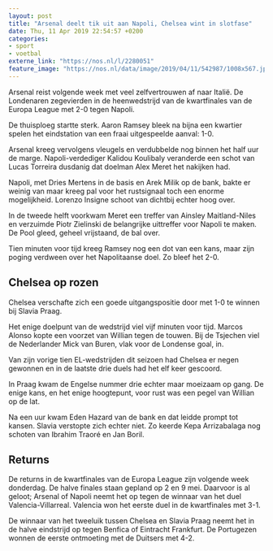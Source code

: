 ```yaml
---
layout: post
title: "Arsenal deelt tik uit aan Napoli, Chelsea wint in slotfase"
date: Thu, 11 Apr 2019 22:54:57 +0200
categories: 
- sport 
- voetbal 
externe_link: "https://nos.nl/l/2280051"
feature_image: "https://nos.nl/data/image/2019/04/11/542987/1008x567.jpg"
---
```


<p>Arsenal reist volgende week met veel zelfvertrouwen af naar Italië. De Londenaren zegevierden in de heenwedstrijd van de kwartfinales van de Europa League met 2-0 tegen Napoli.</p>
<p>De thuisploeg startte sterk. Aaron Ramsey bleek na bijna een kwartier spelen het eindstation van een fraai uitgespeelde aanval: 1-0.</p>
<p>Arsenal kreeg vervolgens vleugels en verdubbelde nog binnen het half uur de marge. Napoli-verdediger Kalidou Koulibaly veranderde een schot van Lucas Torreira dusdanig dat doelman Alex Meret het nakijken had.</p>
<p>Napoli, met Dries Mertens in de basis en Arek Milik op de bank, bakte er weinig van maar kreeg pal voor het rustsignaal toch een enorme mogelijkheid. Lorenzo Insigne schoot van dichtbij echter hoog over.</p>
<p>In de tweede helft voorkwam Meret een treffer van Ainsley Maitland-Niles en verzuimde Piotr Zielinski de belangrijke uittreffer voor Napoli te maken. De Pool gleed, geheel vrijstaand, de bal over.</p>
<p>Tien minuten voor tijd kreeg Ramsey nog een dot van een kans, maar zijn poging verdween over het Napolitaanse doel. Zo bleef het 2-0.</p>
<h2>Chelsea op rozen</h2>
<p>Chelsea verschafte zich een goede uitgangspositie door met 1-0 te winnen bij Slavia Praag.</p>
<p>Het enige doelpunt van de wedstrijd viel vijf minuten voor tijd. Marcos Alonso kopte een voorzet van Willian tegen de touwen. Bij de Tsjechen viel de Nederlander Mick van Buren, vlak voor de Londense goal, in.</p>
<p>Van zijn vorige tien EL-wedstrijden dit seizoen had Chelsea er negen gewonnen en in de laatste drie duels had het elf keer gescoord.</p>
<p>In Praag kwam de Engelse nummer drie echter maar moeizaam op gang. De enige kans, en het enige hoogtepunt, voor rust was een pegel van Willian op de lat.</p>
<p>Na een uur kwam Eden Hazard van de bank en dat leidde prompt tot kansen. Slavia verstopte zich echter niet. Zo keerde Kepa Arrizabalaga nog schoten van Ibrahim Traoré en Jan Boril.</p>
<h2>Returns</h2>
<p>De returns in de kwartfinales van de Europa League zijn volgende week donderdag. De halve finales staan gepland op 2 en 9 mei. Daarvoor is al geloot; Arsenal of Napoli neemt het op tegen de winnaar van het duel Valencia-Villarreal. Valencia won het eerste duel in de kwartfinales met 3-1.</p>
<p>De winnaar van het tweeluik tussen Chelsea en Slavia Praag neemt het in de halve eindstrijd op tegen Benfica of Eintracht Frankfurt. De Portugezen wonnen de eerste ontmoeting met de Duitsers met 4-2.</p>
